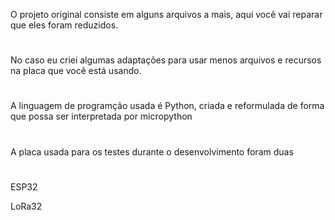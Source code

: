 O projeto original consiste em alguns arquivos a mais, aqui você vai reparar que eles foram reduzidos.
#
No caso eu criei algumas adaptações para usar menos arquivos e recursos na placa que você está usando.
#
A linguagem de programção usada é Python, criada e reformulada de forma que possa ser interpretada por micropython
#
A placa usada para os testes durante o desenvolvimento foram duas 
#
ESP32 

LoRa32